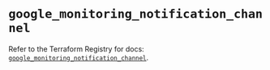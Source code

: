 # `google_monitoring_notification_channel`

Refer to the Terraform Registry for docs: [`google_monitoring_notification_channel`](https://registry.terraform.io/providers/hashicorp/google/6.49.3/docs/resources/monitoring_notification_channel).
